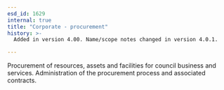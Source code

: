 ```yaml
---
esd_id: 1629
internal: true
title: "Corporate - procurement"
history: >-
  Added in version 4.00. Name/scope notes changed in version 4.0.1.

---
```


Procurement of resources, assets and facilities for council business and services.  Administration of the procurement process and associated contracts.

